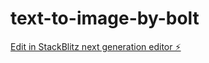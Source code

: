 # text-to-image-by-bolt

[Edit in StackBlitz next generation editor ⚡️](https://stackblitz.com/~/github.com/jerin370/text-to-image-by-bolt)